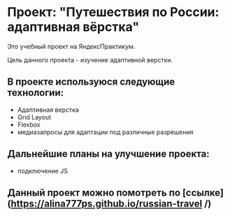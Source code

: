 
# Проект: "Путешествия по России: адаптивная вёрстка"

Это учебный проект на ЯндексПрактикум. 

Цель данного проекта - изучение адаптивной верстки.

## В проекте используюся следующие технологии:

* Адаптивная верстка
* Grid Layout
* Flexbox
* медиазапросы для адаптации под различные разрешения

## Дальнейшие планы на улучшение проекта:
- подключение JS

## Данный проект можно помотреть по [ссылке](https://alina777ps.github.io/russian-travel /) 

